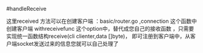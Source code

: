 #handleReceive

这里received 方法可以在创建客户端 ：basic/router.go ,connection 这个函数中创建客户端
withreceivefunc 这个option中，替代成您自己的接收函数 ，只需要实现统一函数结构receive(cli clienter,data []byte)，
即可注册到客户端中，从客户端socket发送过来的信息您就可以自己处理了